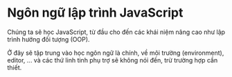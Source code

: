 # Ngôn ngữ lập trình JavaScript

Chúng ta sẽ học JavaScript, từ đầu cho đến các khái niệm nâng cao như lập trình hướng đối tượng (OOP).

Ở đây sẽ tập trung vào học ngôn ngữ là chính, về môi trường (environment), editor, ... và các thứ linh tinh phụ trợ sẽ không nói đến, trừ trường hợp cần thiết.

